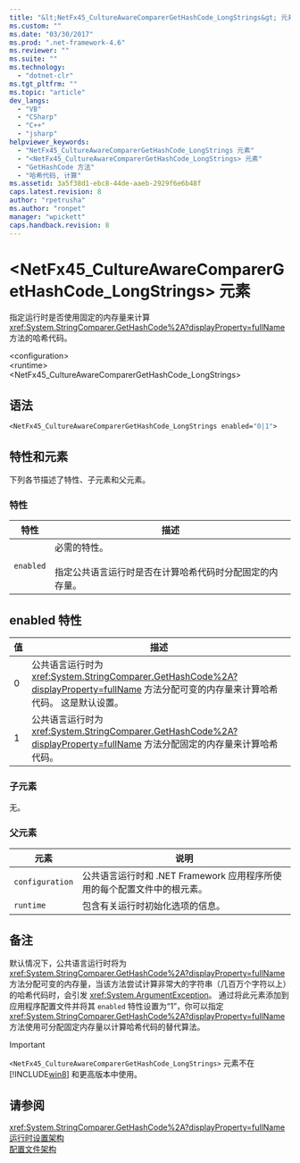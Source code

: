 ```yaml
---
title: "&lt;NetFx45_CultureAwareComparerGetHashCode_LongStrings&gt; 元素 | Microsoft Docs"
ms.custom: ""
ms.date: "03/30/2017"
ms.prod: ".net-framework-4.6"
ms.reviewer: ""
ms.suite: ""
ms.technology: 
  - "dotnet-clr"
ms.tgt_pltfrm: ""
ms.topic: "article"
dev_langs: 
  - "VB"
  - "CSharp"
  - "C++"
  - "jsharp"
helpviewer_keywords: 
  - "NetFx45_CultureAwareComparerGetHashCode_LongStrings 元素"
  - "<NetFx45_CultureAwareComparerGetHashCode_LongStrings> 元素"
  - "GetHashCode 方法"
  - "哈希代码, 计算"
ms.assetid: 3a5f38d1-ebc8-44de-aaeb-2929f6e6b48f
caps.latest.revision: 8
author: "rpetrusha"
ms.author: "ronpet"
manager: "wpickett"
caps.handback.revision: 8
---
```

# &lt;NetFx45_CultureAwareComparerGetHashCode_LongStrings&gt; 元素
指定运行时是否使用固定的内存量来计算 <xref:System.StringComparer.GetHashCode%2A?displayProperty=fullName> 方法的哈希代码。  
  
 \<configuration\>  
\<runtime\>  
\<NetFx45\_CultureAwareComparerGetHashCode\_LongStrings\>  
  
## 语法  
  
```vb  
<NetFx45_CultureAwareComparerGetHashCode_LongStrings enabled="0|1">  
```  
  
## 特性和元素  
 下列各节描述了特性、子元素和父元素。  
  
### 特性  
  
|特性|描述|  
|--------|--------|  
|`enabled`|必需的特性。<br /><br /> 指定公共语言运行时是否在计算哈希代码时分配固定的内存量。|  
  
## enabled 特性  
  
|值|描述|  
|-------|--------|  
|0|公共语言运行时为 <xref:System.StringComparer.GetHashCode%2A?displayProperty=fullName> 方法分配可变的内存量来计算哈希代码。 这是默认设置。|  
|1|公共语言运行时为 <xref:System.StringComparer.GetHashCode%2A?displayProperty=fullName> 方法分配固定的内存量来计算哈希代码。|  
  
### 子元素  
 无。  
  
### 父元素  
  
|元素|说明|  
|--------|--------|  
|`configuration`|公共语言运行时和 .NET Framework 应用程序所使用的每个配置文件中的根元素。|  
|`runtime`|包含有关运行时初始化选项的信息。|  
  
## 备注  
 默认情况下，公共语言运行时将为 <xref:System.StringComparer.GetHashCode%2A?displayProperty=fullName> 方法分配可变的内存量，当该方法尝试计算非常大的字符串（几百万个字符以上）的哈希代码时，会引发 <xref:System.ArgumentException>。 通过将此元素添加到应用程序配置文件并将其 `enabled` 特性设置为“1”，你可以指定 <xref:System.StringComparer.GetHashCode%2A?displayProperty=fullName> 方法使用可分配固定内存量以计算哈希代码的替代算法。  
  
> [!IMPORTANT]
>  `<NetFx45_CultureAwareComparerGetHashCode_LongStrings>` 元素不在 [!INCLUDE[win8](../../../../../includes/win8-md.md)] 和更高版本中使用。  
  
## 请参阅  
 <xref:System.StringComparer.GetHashCode%2A?displayProperty=fullName>   
 [运行时设置架构](../../../../../docs/framework/configure-apps/file-schema/runtime/index.md)   
 [配置文件架构](../../../../../docs/framework/configure-apps/file-schema/index.md)